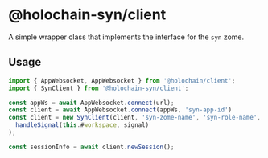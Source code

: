 # @holochain-syn/client

A simple wrapper class that implements the interface for the `syn` zome.

## Usage

```js
import { AppWebsocket, AppWebsocket } from '@holochain/client';
import { SynClient } from '@holochain-syn/client';

const appWs = await AppWebsocket.connect(url);
const client = await AppWebsocket.connect(appWs, 'syn-app-id')
const client = new SynClient(client, 'syn-zome-name', 'syn-role-name', signal =>
  handleSignal(this.#workspace, signal)
);

const sessionInfo = await client.newSession();
```
